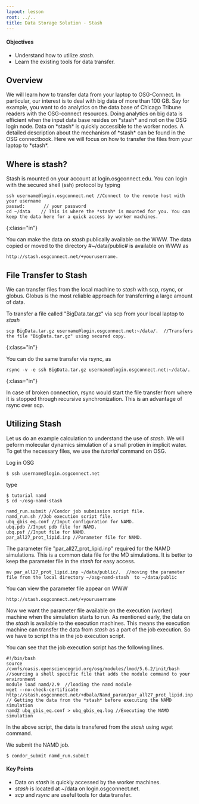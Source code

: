 ```yaml
---
layout: lesson
root: ../..
title: Data Storage Solution - Stash 
---
```

<div class="objectives" markdown="1">

#### Objectives
*   Understand how to utilize *stash*.  
*   Learn the existing tools for  data transfer.    
</div>


<h2> Overview </h2>
We will learn how to transfer data from your laptop to OSG-Connect.  In particular, 
our interest is to deal with big data of more than 100 GB. Say for example, you 
want to do analytics on the data base of Chicago Tribune readers with the OSG-connect 
resources. Doing analytics on big data is efficient when the input data base 
resides on *stash* and not on the OSG login node.  Data on *stash* is quickly 
accessible to the worker nodes.  A detailed description about the mechanism 
of *stash* can be found in the OSG connectbook. Here we will focus on how to 
transfer the files from your laptop to *stash*.  

<h2> Where is stash? </h2> 
Stash is mounted on your account at login.osgconnect.edu.  You can login with 
the  secured shell (ssh) protocol by typing 

~~~
ssh username@login.osgconnect.net //Connect to the remote host with your username
passwd:       // your password
cd ~/data    // This is where the *stash* is mounted for you. You can keep the data here for a quick access by worker machines.
~~~
{:class="in"}

You can make the data on *stash* publically available on the WWW. The data copied or moved to the directory #~/data/public# is available on WWW as 

~~~
http://stash.osgconnect.net/+yourusername.
~~~


<h2> File Transfer to Stash </h2> 

We can transfer files from the local machine to *stash* with scp, rsync, or 
globus. Globus is the most reliable approach for transferring a large amount of data. 
 
To transfer a file called "BigData.tar.gz" via scp from your local laptop to *stash*

~~~
scp BigData.tar.gz username@login.osgconnect.net:~/data/.  //Transfers the file "BigData.tar.gz" using secured copy.
~~~
{:class="in"}

You can do the same transfer via rsync, as

~~~
rsync -v -e ssh BigData.tar.gz username@login.osgconnect.net:~/data/.
~~~
{:class="in"}

In case of broken connection, rsync would start the file transfer from where it is stopped through recursive synchronization. This is an advantage of rsync over scp. 


<h2> Utilizing Stash </h2> 

Let us do an example calculation to understand the use of *stash*. We will peform 
molecular dynamics simulation of a small protien in implicit water. To get the
necessary files, we use the *tutorial* command on OSG. 

Log in OSG
~~~
$ ssh username@login.osgconnect.net
~~~

type 

~~~
$ tutorial namd
$ cd ~/osg-namd-stash
~~~

~~~
namd_run.submit //Condor job submission script file.
namd_run.sh //Job execution script file.
ubq_gbis_eq.conf //Input configuration for NAMD.
ubq.pdb //Input pdb file for NAMD.
ubq.psf //Input file for NAMD.
par_all27_prot_lipid.inp //Parameter file for NAMD.
~~~

The parameter file "par_all27_prot_lipid.inp" required for the NAMD simulations. This 
is a common data file for the MD simulations. It is better to keep the parameter file
in the *stash* for easy access.  

~~~
mv par_all27_prot_lipid.inp ~/data/public/.  //moving the parameter file from the local directory ~/osg-namd-stash  to ~/data/public 
~~~

You can view the parameter file appear on WWW

~~~
http://stash.osgconnect.net/+yourusername
~~~

Now we want the parameter file available on the execution (worker) machine when the 
simulation starts to run. As mentioned early, the data on the *stash* is available to 
the execution machines. This means the execution machine can transfer the data from 
*stash* as a part of the job execution. So we have to script this in the job execution 
script. 

You can see that the job execution script has the following lines. 

~~~
#!/bin/bash  
source /cvmfs/oasis.opensciencegrid.org/osg/modules/lmod/5.6.2/init/bash //sourcing a shell specific file that adds the module command to your environment
module load namd/2.9  //loading the namd module
wget --no-check-certificate http://stash.osgconnect.net/+dbala/Namd_param/par_all27_prot_lipid.inp // Getting the data from the *stash* before executing the NAMD simulation
namd2 ubq_gbis_eq.conf > ubq_gbis_eq.log //Executing the NAMD simulation
~~~

In the above script, the data is transfered from the *stash* using wget command. 

We submit the NAMD job. 

~~~
$ condor_submit namd_run.submit 
~~~


 
<div class="keypoints" markdown="1">

#### Key Points
* Data on *stash* is quickly accessed by the worker machines. 
* *stash* is located at ~/data on login.osgconnect.net. 
* *scp* and *rsync* are useful tools for data transfer.
</div>

